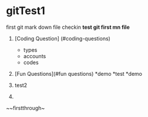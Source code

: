 # gitTest1
first git mark down file checkin
**test git first mn file**
1. [Coding Question] (#coding-questions)
    * types
    * accounts
    * codes
1. [Fun Questions](#fun questions)
    *demo
    *test
    *demo 
  
1. test2 
1. 
~~firstthrough~
